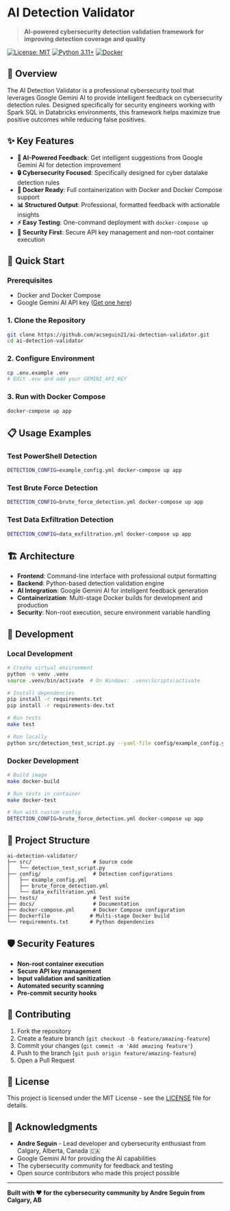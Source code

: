 # AI Detection Validator

> **AI-powered cybersecurity detection validation framework for improving detection coverage and quality**

[![License: MIT](https://img.shields.io/badge/License-MIT-yellow.svg)](https://opensource.org/licenses/MIT)
[![Python 3.11+](https://img.shields.io/badge/python-3.11+-blue.svg)](https://www.python.org/downloads/)
[![Docker](https://img.shields.io/badge/docker-%230db7ed.svg?logo=docker&logoColor=white)](https://www.docker.com/)

## 🎯 **Overview**

The AI Detection Validator is a professional cybersecurity tool that leverages Google Gemini AI to provide intelligent feedback on cybersecurity detection rules. Designed specifically for security engineers working with Spark SQL in Databricks environments, this framework helps maximize true positive outcomes while reducing false positives.

## ✨ **Key Features**

- **🤖 AI-Powered Feedback**: Get intelligent suggestions from Google Gemini AI for detection improvement
- **🔒 Cybersecurity Focused**: Specifically designed for cyber datalake detection rules
- **🐳 Docker Ready**: Full containerization with Docker and Docker Compose support
- **📊 Structured Output**: Professional, formatted feedback with actionable insights
- **⚡ Easy Testing**: One-command deployment with `docker-compose up`
- **🔐 Security First**: Secure API key management and non-root container execution

## 🚀 **Quick Start**

### **Prerequisites**
- Docker and Docker Compose
- Google Gemini AI API key ([Get one here](https://makersuite.google.com/app/apikey))

### **1. Clone the Repository**
```bash
git clone https://github.com/acseguin21/ai-detection-validator.git
cd ai-detection-validator
```

### **2. Configure Environment**
```bash
cp .env.example .env
# Edit .env and add your GEMINI_API_KEY
```

### **3. Run with Docker Compose**
```bash
docker-compose up app
```

## 📋 **Usage Examples**

### **Test PowerShell Detection**
```bash
DETECTION_CONFIG=example_config.yml docker-compose up app
```

### **Test Brute Force Detection**
```bash
DETECTION_CONFIG=brute_force_detection.yml docker-compose up app
```

### **Test Data Exfiltration Detection**
```bash
DETECTION_CONFIG=data_exfiltration.yml docker-compose up app
```

## 🏗️ **Architecture**

- **Frontend**: Command-line interface with professional output formatting
- **Backend**: Python-based detection validation engine
- **AI Integration**: Google Gemini AI for intelligent feedback generation
- **Containerization**: Multi-stage Docker builds for development and production
- **Security**: Non-root execution, secure environment variable handling

## 🔧 **Development**

### **Local Development**
```bash
# Create virtual environment
python -m venv .venv
source .venv/bin/activate  # On Windows: .venv\Scripts\activate

# Install dependencies
pip install -r requirements.txt
pip install -r requirements-dev.txt

# Run tests
make test

# Run locally
python src/detection_test_script.py --yaml-file config/example_config.yml --api-key YOUR_API_KEY
```

### **Docker Development**
```bash
# Build image
make docker-build

# Run tests in container
make docker-test

# Run with custom config
DETECTION_CONFIG=brute_force_detection.yml docker-compose up app
```

## 📁 **Project Structure**

```
ai-detection-validator/
├── src/                    # Source code
│   └── detection_test_script.py
├── config/                 # Detection configurations
│   ├── example_config.yml
│   ├── brute_force_detection.yml
│   └── data_exfiltration.yml
├── tests/                  # Test suite
├── docs/                   # Documentation
├── docker-compose.yml      # Docker Compose configuration
├── Dockerfile             # Multi-stage Docker build
└── requirements.txt       # Python dependencies
```

## 🛡️ **Security Features**

- **Non-root container execution**
- **Secure API key management**
- **Input validation and sanitization**
- **Automated security scanning**
- **Pre-commit security hooks**

## 🤝 **Contributing**

1. Fork the repository
2. Create a feature branch (`git checkout -b feature/amazing-feature`)
3. Commit your changes (`git commit -m 'Add amazing feature'`)
4. Push to the branch (`git push origin feature/amazing-feature`)
5. Open a Pull Request

## 📄 **License**

This project is licensed under the MIT License - see the [LICENSE](LICENSE) file for details.

## 🙏 **Acknowledgments**

- **Andre Seguin** - Lead developer and cybersecurity enthusiast from Calgary, Alberta, Canada 🇨🇦
- Google Gemini AI for providing the AI capabilities
- The cybersecurity community for feedback and testing
- Open source contributors who made this project possible

---

**Built with ❤️ for the cybersecurity community by Andre Seguin from Calgary, AB**
